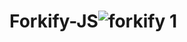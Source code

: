 # Forkify-JS![forkify 1](https://github.com/Parikshith-G/Forkify-JS/assets/114581504/b6a024e6-4341-4177-a20a-9db493f0d118)
